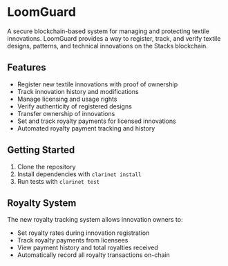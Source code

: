 # LoomGuard

A secure blockchain-based system for managing and protecting textile innovations. LoomGuard provides a way to register, track, and verify textile designs, patterns, and technical innovations on the Stacks blockchain.

## Features
- Register new textile innovations with proof of ownership
- Track innovation history and modifications 
- Manage licensing and usage rights
- Verify authenticity of registered designs
- Transfer ownership of innovations
- Set and track royalty payments for licensed innovations
- Automated royalty payment tracking and history

## Getting Started
1. Clone the repository
2. Install dependencies with `clarinet install`
3. Run tests with `clarinet test`

## Royalty System
The new royalty tracking system allows innovation owners to:
- Set royalty rates during innovation registration
- Track royalty payments from licensees
- View payment history and total royalties received
- Automatically record all royalty transactions on-chain
